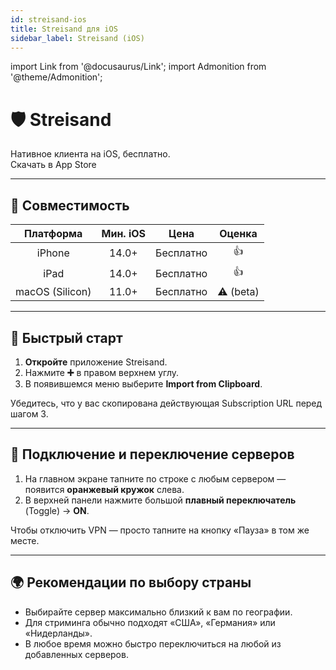 ```yaml
---
id: streisand-ios
title: Streisand для iOS
sidebar_label: Streisand (iOS)
---
```


import Link from '@docusaurus/Link';
import Admonition from '@theme/Admonition';

# 🛡 Streisand

<Admonition type="info">
Нативное клиента на iOS, бесплатно.
</Admonition>

<div style={{margin: "1rem 0"}}>
  <Link className="button button--primary button--lg" href="https://apps.apple.com/us/app/streisand/id6450534064" target="_blank">
    Скачать в App Store
  </Link>
</div>

---

## 📲 Совместимость

| Платформа | Мин. iOS | Цена | Оценка |
|:---------:|:--------:|:----:|:------:|
| iPhone    | 14.0+    | Бесплатно | 👍 |
| iPad      | 14.0+    | Бесплатно | 👍 |
| macOS (Silicon) | 11.0+ | Бесплатно | ⚠️ (beta) |

---

## 🚀 Быстрый старт

1. **Откройте** приложение Streisand.  
2. Нажмите **➕** в правом верхнем углу.  
3. В появившемся меню выберите **Import from Clipboard**.

<Admonition type="tip">
Убедитесь, что у вас скопирована действующая Subscription URL перед шагом 3.
</Admonition>

---

## 🔄 Подключение и переключение серверов

1. На главном экране тапните по строке с любым сервером — появится **оранжевый кружок** слева.  
2. В верхней панели нажмите большой **плавный переключатель** (Toggle) → **ON**.

<Admonition type="note">
Чтобы отключить VPN — просто тапните на кнопку «Пауза» в том же месте.
</Admonition>

---

## 🌍 Рекомендации по выбору страны

- Выбирайте сервер максимально близкий к вам по географии.  
- Для стриминга обычно подходят «США», «Германия» или «Нидерланды».  
- В любое время можно быстро переключиться на любой из добавленных серверов.

